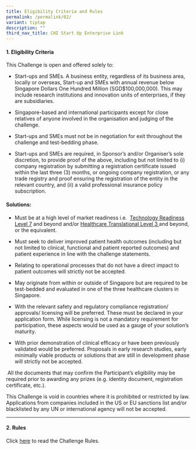 ```yaml
---
title: Eligibility Criteria and Rules
permalink: /permalink/02/
variant: tiptap
description: ""
third_nav_title: CHI Start Up Enterprise Link
---
```

<h4>1. Eligibility Criteria</h4><p>This Challenge is open and offered solely to:</p><ul data-tight="true" class="tight"><li><p>Start-ups and SMEs. A business entity, regardless of its business area, locally or overseas, Start-up and SMEs with annual revenue below Singapore Dollars One Hundred Million (SGD$100,000,000). This may include research institutions and innovation units of enterprises, if they are subsidiaries.</p></li><li><p>Singapore-based and international participants except for close relatives of anyone involved in the organisation and judging of the challenge.</p></li><li><p>Start-ups and SMEs must not be in negotiation for exit throughout the challenge and test-bedding phase.</p></li><li><p>Start-ups and SMEs are required, in Sponsor’s and/or Organiser’s sole discretion, to provide proof of the above, including but not limited to (i) company registration by submitting a registration certificate issued within the last three (3) months, or ongoing company registration, or any trade registry and proof ensuring the registration of the entity in the relevant country, and (ii) a valid professional insurance policy subscription.</p></li></ul><p></p><h4>Solutions:</h4><ul data-tight="true" class="tight"><li><p>Must be at a high level of market readiness i.e.&nbsp;&nbsp;<a href="https://for.sg/trl" rel="noopener noreferrer nofollow" target="_blank">Technology Readiness Level 7</a> and beyond and/or&nbsp;<a href="https://for.sg/htl" rel="noopener noreferrer nofollow" target="_blank">Healthcare Translational Level 3&nbsp;</a>and beyond, or the equivalent.</p></li><li><p>Must seek to deliver improved patient health outcomes (including but not limited to clinical, functional and patient reported outcomes) and patient experience in line with the challenge statements.</p></li><li><p>Relating to operational processes that do not have a direct impact to patient outcomes will strictly not be accepted.</p></li><li><p>May originate from within or outside of Singapore but are required to be test-bedded and evaluated in one of the three healthcare clusters in Singapore.</p></li><li><p>With the relevant safety and regulatory compliance registration/ approvals/ licensing will be preferred. These must be declared in your application form. While licensing is not a mandatory requirement for participation, these aspects would be used as a gauge of your solution’s maturity.</p></li><li><p>With prior demonstration of clinical efficacy or have been previously validated would be preferred. Proposals in early research studies, early minimally viable products or solutions that are still in development phase will strictly not be accepted.</p></li></ul><p>&nbsp;All the documents that may confirm the Participant’s eligibility may be required prior to awarding any prizes (e.g. identity document, registration certificate, etc.).</p><p>This Challenge is void in countries where it is prohibited or restricted by law. Applications from companies included in the US or EU sanctions list and/or blacklisted by any UN or international agency will not be accepted.</p><p></p><hr><h4>2. Rules</h4><p>Click <a href="https://go.gov.sg/#/" rel="noopener noreferrer nofollow" target="_blank">here</a> to read the Challenge Rules.</p><p></p>